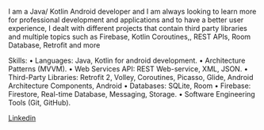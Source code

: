 

I am a Java/ Kotlin Android developer and I am always looking to learn more for professional development and applications and to have a better user experience, I dealt with different projects that contain third party libraries and multiple topics such as Firebase, Kotlin Coroutines,, REST APIs, Room Database, Retrofit and more

Skills: 
• Languages: Java, Kotlin for android development.
• Architecture Patterns (MVVM).
• Web Services API: REST Web-service, XML, JSON. 
• Third-Party Libraries: Retrofit 2, Volley, Coroutines, Picasso, Glide, Android Architecture Components, Android 
• Databases: SQLite, Room
• Firebase: Firestore, Real-time Database, Messaging, Storage.
• Software Engineering Tools (Git, GitHub).

[Linkedin](https://www.linkedin.com/in/ahmed-abdelraheem-2067a1207/)

